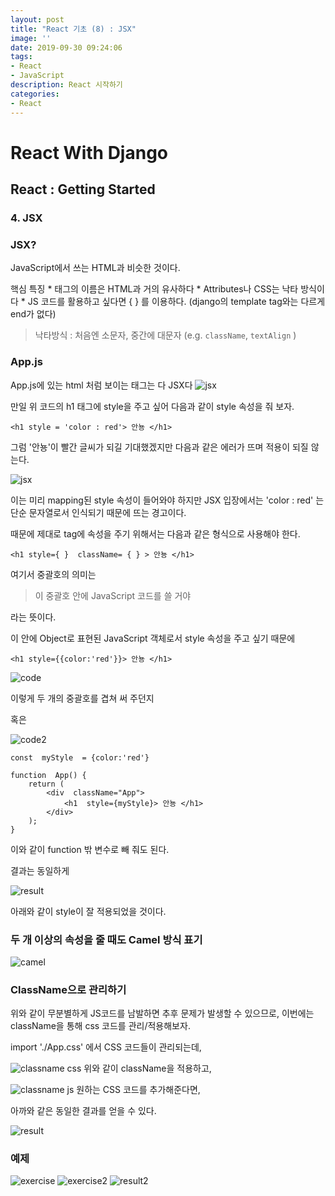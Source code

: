 ```yaml
---
layout: post
title: "React 기초 (8) : JSX"
image: ''
date: 2019-09-30 09:24:06
tags: 
- React
- JavaScript
description: React 시작하기 
categories:
- React
---
```


# React With Django
## React : Getting Started
### 4. JSX


### JSX?

JavaScript에서 쓰는 HTML과 비슷한 것이다.

 핵심 특징
	* 태그의 이름은 HTML과 거의 유사하다
	* Attributes나 CSS는 낙타 방식이다
	* JS 코드를 활용하고 싶다면 {  } 를 이용하다. (django의 template tag와는 다르게 end가 없다)

> 낙타방식 : 처음엔 소문자, 중간에 대문자 (e.g. `className`, `textAlign` )

### App.js

App.js에 있는 html 처럼 보이는 태그는 다 JSX다
![jsx](/assets/img/react/2/4/jsx.png)

만일 위 코드의 h1 태그에 style을 주고 싶어 다음과 같이 style 속성을 줘 보자.

```
<h1 style = 'color : red'> 안뇽 </h1>
```
그럼 '안뇽'이 빨간 글씨가 되길 기대했겠지만
다음과 같은 에러가 뜨며 적용이 되질 않는다.

![jsx](/assets/img/react/2/4/error.png)

이는 미리 mapping된 style 속성이 들어와야 하지만
JSX 입장에서는 'color : red' 는 단순 문자열로서 인식되기 때문에 뜨는 경고이다.

때문에 제대로 tag에 속성을 주기 위해서는 다음과 같은 형식으로 사용해야 한다.

    <h1 style={ }  className= { } > 안뇽 </h1>

여기서 중괄호의 의미는 

> 이 중괄호 안에 JavaScript 코드를 쓸 거야

라는 뜻이다.

이 안에 Object로 표현된 JavaScript 객체로서 style 속성을 주고 싶기 때문에

    <h1 style={{color:'red'}}> 안뇽 </h1>

![code](/assets/img/react/2/4/code.png)

이렇게 두 개의 중괄호를 겹쳐 써 주던지

혹은
 
![code2](/assets/img/react/2/4/code2.png)
```
const  myStyle  = {color:'red'}

function  App() {
    return (
        <div  className="App">
            <h1  style={myStyle}> 안뇽 </h1>
        </div>
    );
}
```
이와 같이 function 밖 변수로 빼 줘도 된다.

결과는 동일하게 

![result](/assets/img/react/2/4/result.png)

아래와 같이 style이 잘 적용되었을 것이다.

### 두 개 이상의 속성을 줄 때도 Camel 방식 표기

![camel](/assets/img/react/2/4/camel.png)

### ClassName으로 관리하기 

위와 같이 무분별하게 JS코드를 남발하면 추후 문제가 발생할 수 있으므로,
이번에는 className을 통해 css 코드를 관리/적용해보자.

import './App.css' 에서 CSS 코드들이 관리되는데,

![classname css](/assets/img/react/2/4/classnamejs.png)
위와 같이 className을 적용하고,

![classname js](/assets/img/react/2/4/classnamecss.png)
원하는 CSS 코드를 추가해준다면,

아까와 같은 동일한 결과를 얻을 수 있다.

![result](/assets/img/react/2/4/result.png)

### 예제

![exercise](/assets/img/react/2/4/ex.png)
![exercise2](/assets/img/react/2/4/ex2.png)
![result2](/assets/img/react/2/4/result2.png)
